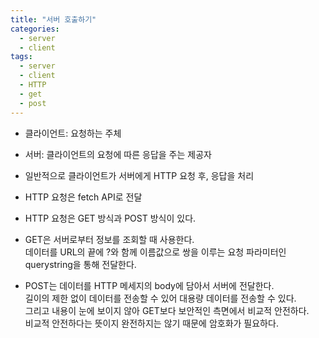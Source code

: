 ```yaml
---
title: "서버 호출하기"
categories:
  - server
  - client
tags:
  - server
  - client
  - HTTP
  - get
  - post
---
```


- 클라이언트: 요청하는 주체  
- 서버: 클라이언트의 요청에 따른 응답을 주는 제공자  

- 일반적으로 클라이언트가 서버에게 HTTP 요청 후, 응답을 처리  
- HTTP 요청은 fetch API로 전달  

- HTTP 요청은 GET 방식과 POST 방식이 있다.  

- GET은 서버로부터 정보를 조회할 때 사용한다.  
데이터를 URL의 끝에 ?와 함께 이름값으로 쌍을 이루는 요청 파라미터인 querystring을 통해 전달한다.  

- POST는 데이터를 HTTP 메세지의 body에 담아서 서버에 전달한다.  
길이의 제한 없이 데이터를 전송할 수 있어 대용량 데이터를 전송할 수 있다.  
그리고 내용이 눈에 보이지 않아 GET보다 보안적인 측면에서 비교적 안전하다.  
비교적 안전하다는 뜻이지 완전하지는 않기 때문에 암호화가 필요하다.  
